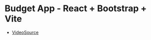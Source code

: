 # Budget App - React + Bootstrap + Vite

- [VideoSource](https://www.youtube.com/watch?v=yz8x71BiGXg)